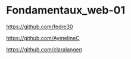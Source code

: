 # Fondamentaux_web-01

https://github.com/fedre30

https://github.com/AymelineC

https://github.com/claralangen
